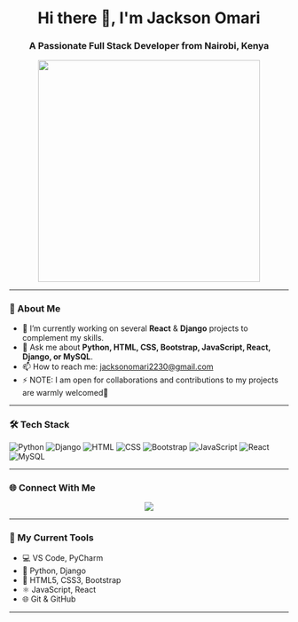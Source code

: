 <h1 align="center">Hi there 👋, I'm Jackson Omari</h1>
<h3 align="center">A Passionate Full Stack Developer from Nairobi, Kenya</h3>

<p align="center">
  <img src="https://media.giphy.com/media/qgQUggAC3Pfv687qPC/giphy.gif" width="400" />
</p>

---

### 🧠 About Me

- 🔭 I’m currently working on several **React** & **Django** projects to complement my skills.
- 💬 Ask me about **Python, HTML, CSS, Bootstrap, JavaScript, React, Django, or MySQL**.
- 📫 How to reach me: jacksonomari2230@gmail.com
- ⚡ NOTE: I am open for collaborations and contributions to my projects are warmly welcomed🤝 

---

### 🛠️ Tech Stack

![Python](https://img.shields.io/badge/Python-3670A0?style=for-the-badge&logo=python&logoColor=white)
![Django](https://img.shields.io/badge/Django-092E20?style=for-the-badge&logo=django&logoColor=white)
![HTML](https://img.shields.io/badge/HTML5-E34F26?style=for-the-badge&logo=html5&logoColor=white)
![CSS](https://img.shields.io/badge/CSS3-1572B6?style=for-the-badge&logo=css3&logoColor=white)
![Bootstrap](https://img.shields.io/badge/Bootstrap-563D7C?style=for-the-badge&logo=bootstrap&logoColor=white)
![JavaScript](https://img.shields.io/badge/JavaScript-F7DF1E?style=for-the-badge&logo=javascript&logoColor=black)
![React](https://img.shields.io/badge/React-20232A?style=for-the-badge&logo=react&logoColor=61DAFB)
![MySQL](https://img.shields.io/badge/MySQL-005C84?style=for-the-badge&logo=mysql&logoColor=white)


---

### 🌐 Connect With Me

<p align="center">
  <a href="mailto:jacksonomari2230@gmail.com"><img src="https://img.shields.io/badge/Email-D14836?style=for-the-badge&logo=gmail&logoColor=white"/></a>
</p>

---

### 🚀 My Current Tools

- 💻 VS Code, PyCharm
- 🐍 Python, Django
- 💅 HTML5, CSS3, Bootstrap
- ⚛️ JavaScript, React
- 🌐 Git & GitHub

---




